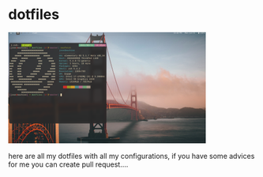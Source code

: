 # dotfiles

<span class="img-container">
  <img src="images/readme-screenshot.png" text-align:center; display:block;>
</span>

<!-- ![](images/readme-screenshot.png) -->

here are all my dotfiles with all my configurations, if you have some advices for me you can create pull request....

